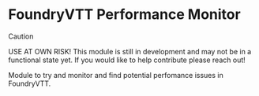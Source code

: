 # FoundryVTT Performance Monitor

> [!CAUTION]
> USE AT OWN RISK! This module is still in development and may not be in a functional state yet. If you would like to help contribute please reach out!

Module to try and monitor and find potential perfomance issues in FoundryVTT. 
